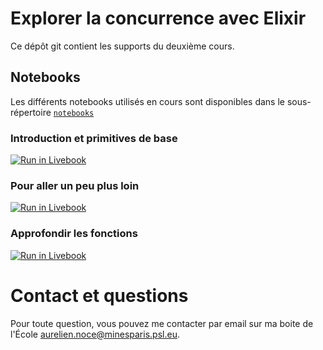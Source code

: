 # Explorer la concurrence avec Elixir

Ce dépôt git contient les supports du deuxième cours.

## Notebooks

Les différents notebooks utilisés en cours sont disponibles dans le sous-répertoire [`notebooks`](./notebooks/)

### Introduction et primitives de base

[![Run in Livebook](https://livebook.dev/badge/v1/blue.svg)](https://livebook.dev/run?url=https%3A%2F%2Fgithub.com%2Fushu%2Felixir-course%2Fblob%2Fmain%2F2-elixi-concurrency%2Fnotebooks%2F1-intro-to-concurrency.livemd)

### Pour aller un peu plus loin

[![Run in Livebook](https://livebook.dev/badge/v1/blue.svg)](https://livebook.dev/run?url=https%3A%2F%2Fgithub.com%2Fushu%2Felixir-course%2Fblob%2Fmain%2F2-elixi-concurrency%2Fnotebooks%2F2-process-relations.livemd)

### Approfondir les fonctions

[![Run in Livebook](https://livebook.dev/badge/v1/blue.svg)](https://livebook.dev/run?url=https%3A%2F%2Fgithub.com%2Fushu%2Felixir-course%2Fblob%2Fmain%2F2-elixi-concurrency%2Fnotebooks%2F3-le-module-task.livemd)

# Contact et questions

Pour toute question, vous pouvez me contacter par email sur ma boite de l'École [aurelien.noce@minesparis.psl.eu](mailto:aurelien.noce@minesparis.psl.eu).

[Deckset]: https://www.deckset.com
